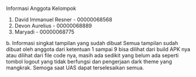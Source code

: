 Informasi Anggota Kelompok 
  1. David Immanuel Resner - 00000068568
  2. Devon Aurelius - 00000068889
  3. Maryadi - 00000068775

b. Informasi singkat tampilan yang sudah dibuat
  Semua tampilan sudah dibuat oleh anggota dari ketentuan 1 sampai 9 bisa dilihat dari build APK nya atau dilihat dari file code nya, masih ada sedikit yang belum ada seperti tombol logout yang tidak berfungsi dan pengerjaan dark theme yang mangkrak. Semoga saat UAS dapat terselesaikan semua.
  
